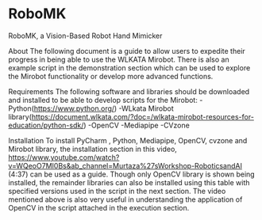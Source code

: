 # RoboMK
RoboMK, a Vision-Based Robot Hand Mimicker


About
The following document is a guide to allow users to expedite their progress in being able to use the WLKATA Mirobot. There is also an example script in the demonstration section which can be used to explore the Mirobot functionality or develop more advanced functions.


Requirements 
The following software and libraries should be downloaded and installed to be able to develop scripts for the Mirobot:
-Python(https://www.python.org/)
-WLkata Mirobot library(https://document.wlkata.com/?doc=/wlkata-mirobot-resources-for-education/python-sdk/)
-OpenCV
-Mediapipe 
-CVzone


Installation
To install PyCharm , Python, Mediapipe, OpenCV, cvzone and Mirobot library, the installation section in this video, https://www.youtube.com/watch?v=WQeoO7MI0Bs&ab_channel=Murtaza%27sWorkshop-RoboticsandAI (4:37) can be used as a guide. Though only OpenCV library is shown being installed, the remainder libraries can also be installed using this table with specified versions used in the script in the next section. The video mentioned above is also very useful in understanding the application of OpenCV in the script attached in the execution section.
